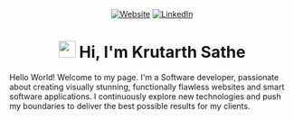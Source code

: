 <div align="center">
  <a href="https://krutarthsathe.info/" target="_blank"><img alt="Website" src="https://img.shields.io/badge/Website-red?style=for-the-badge"></a>
  <a href="https://www.linkedin.com/in/krutarthsathe/" target="_blank"><img alt="LinkedIn" src="https://img.shields.io/badge/LinkedIn-0077B5?style=for-the-badge&logo=linkedin&logoColor=white"></a>
</div>

<h1 align="center"> <img src="wave.gif" width="30px"> Hi, I'm Krutarth Sathe</h1>

<p> Hello World! Welcome to my page. I'm a Software developer, passionate about creating visually stunning, functionally flawless websites and smart software applications. I continuously explore new technologies and push my boundaries to deliver the best possible results for my clients. </p>